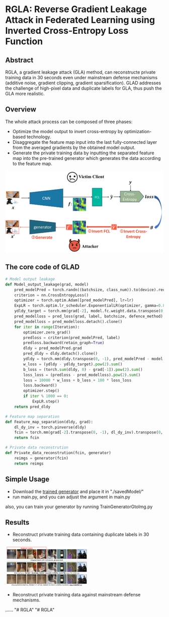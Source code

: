 # RGLA: Reverse Gradient Leakage Attack in Federated Learning using Inverted Cross-Entropy Loss Function
## Abstract

RGLA, a gradient leakage attack (GLA) method, can reconstructe private training data in 30 seconds even under mainstream defense mechanisms (additive noise, gradient clipping,  gradient sparsification). GLAD addresses the challenge of high-pixel data and duplicate labels for GLA, thus push the GLA more realistic.



## Overview

The whole attack process can be composed of three phases:

- Optimize the model output to invert cross-entropy by optimization-based technology.
- Disaggregate the feature map input into the last fully-connected layer from the averaged gradients by the obtained model output.
- Generate the private training data by inputting the separated feature map into the pre-trained generator which generates the data according to the feature map.

<img src="overview.png" alt="overview" style="zoom: 50%;" />



##  The core code of GLAD

```python
# Model output leakage
def Model_output_leakage(grad, model)
    pred_modelPred = torch.randn((batchsize, class_num)).to(device).requires_grad_(True) # torch.randn((batchsize, class_num)).to(device).requires_grad_(True)
    criterion = nn.CrossEntropyLoss()
    optimizer = torch.optim.Adam([pred_modelPred], lr=lr)
    ExpLR = torch.optim.lr_scheduler.ExponentialLR(optimizer, gamma=0.88)
    ydldy_target = torch.mm(grad[-2], model.fc.weight.data.transpose(0, -1))
    pred_modelloss = pred_loss(grad, label, batchsize, defence_method)
    pred_modelloss = pred_modelloss.detach().clone()
    for iter in range(Iteration):
        optimizer.zero_grad()
        predloss = criterion(pred_modelPred, label)
        predloss.backward(retain_graph=True)
        dldy = pred_modelPred.grad
        pred_dldy = dldy.detach().clone()
        ydldy = torch.mm(dldy.transpose(0, -1), pred_modelPred - model.fc.bias.data)
        w_loss = (ydldy - ydldy_target).pow(2).sum()
        b_loss = (torch.sum(dldy, 0) - grad[-1]).pow(2).sum()
        loss_loss = (predloss - pred_modelloss).pow(2).sum()
        loss = 10000 * w_loss + b_loss + 100 * loss_loss
        loss.backward()
        optimizer.step()
        if iter % 1000 == 0:
            ExpLR.step()
    return pred_dldy
```

```python
# Feature map separation
def Feature_map_separation(dldy, grad):
    dl_dy_inv = torch.pinverse(dldy)
    fcin = torch.mm(grad[-2].transpose(0, -1), dl_dy_inv).transpose(0, -1)
    return fcin
```

```python
# Private data reconstrution
def Private_data_reconstrution(fcin, generator)
    reimgs = generator(fcin)
    return reimgs
```



## Simple Usage

- Download the [trained generator](https://drive.google.com/file/d/1ZXaoF-3abmrjMwhIRLEg5ri05W5dMEQI/view?usp=sharing) and place it in "./savedModel/"
- run main.py, and you can adjust the argument in main.py

also, you can train your generator by running TrainGeneratorGtoImg.py



## Results

- Reconstruct private training data containing duplicate labels in 30 seconds.

​	<img src="readmeimg1.png" alt="readmeimg1" style="zoom: 25%;" />

- Reconstruct private training data against mainstream defense mechanisms.

<img src="readmeimg2.png" alt="readmeimg2" style="zoom: 25%;" />
"# RGLA" 
"# RGLA" 
